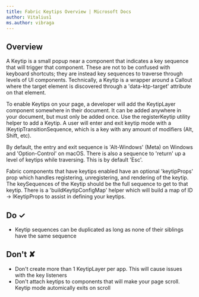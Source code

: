 ```yaml
---
title: Fabric Keytips Overview | Microsoft Docs
author: Vitalius1
ms.author: vibraga
---
```


## Overview
A Keytip is a small popup near a component that indicates a key sequence that
will trigger that component. These are not to be confused with keyboard
shortcuts; they are instead key sequences to traverse through levels of UI
components. Technically, a Keytip is a wrapper around a Callout where the
target element is discovered through a &#39;data-ktp-target&#39; attribute on that
element.

To enable Keytips on your page, a developer will add the KeytipLayer component
somewhere in their document. It can be added anywhere in your document, but
must only be added once. Use the registerKeytip utility helper to add a
Keytip. A user will enter and exit keytip mode with a
IKeytipTransitionSequence, which is a key with any amount of modifiers (Alt,
Shift, etc).

By default, the entry and exit sequence is &#39;Alt-Windows&#39; (Meta) on Windows and
&#39;Option-Control&#39; on macOS. There is also a sequence to &#39;return&#39; up a level of
keytips while traversing. This is by default &#39;Esc&#39;.

Fabric components that have keytips enabled have an optional &#39;keytipProps&#39; prop
which handles registering, unregistering, and rendering of the keytip. The
keySequences of the Keytip should be the full sequence to get to that keytip.
There is a &#39;buildKeytipConfigMap&#39; helper which will build a map of ID -&gt;
IKeytipProps to assist in defining your keytips.



## Do &#10003;
- Keytip sequences can be duplicated as long as none of their siblings have the same sequence


## Don't &#10008;
- Don&#39;t create more than 1 KeytipLayer per app. This will cause issues with the key listeners
- Don&#39;t attach keytips to components that will make your page scroll. Keytip mode automically exits on scroll
